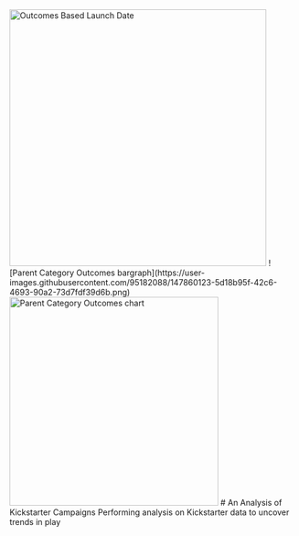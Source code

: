 <img width="449" alt="Outcomes Based Launch Date" src="https://user-images.githubusercontent.com/95182088/147860122-5257b0f7-4a8a-4352-ba88-8bfd63e99869.png">
![Parent Category Outcomes bargraph](https://user-images.githubusercontent.com/95182088/147860123-5d18b95f-42c6-4693-90a2-73d7fdf39d6b.png)
<img width="365" alt="Parent Category Outcomes chart" src="https://user-images.githubusercontent.com/95182088/147860124-497a4981-f870-4754-b279-0a66e8cf8cea.png">
# An Analysis of Kickstarter Campaigns
Performing analysis on Kickstarter data to uncover trends in play
